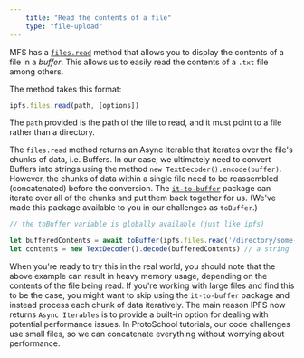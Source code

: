 ```yaml
---
    title: "Read the contents of a file"
    type: "file-upload"
---
```


MFS has a [`files.read`](https://github.com/ipfs/js-ipfs/blob/master/docs/core-api/FILES.md#ipfsfilesreadpath-options) method that allows you to display the contents of a file in a *buffer*. This allows us to easily read the contents of a `.txt` file among others.

The method takes this format:

```js
ipfs.files.read(path, [options])
```

The `path` provided is the path of the file to read, and it must point to a file rather than a directory.

The `files.read` method returns an Async Iterable that iterates over the file's chunks of data, i.e. Buffers. In our case, we ultimately need to convert Buffers into strings using the method `new TextDecoder().encode(buffer)`. However, the chunks of data within a single file need to be reassembled (concatenated) before the conversion. The [`it-to-buffer`](https://www.npmjs.com/package/it-to-buffer) package can iterate over all of the chunks and put them back together for us. (We've made this package available to you in our challenges as `toBuffer`.)

```js
// the toBuffer variable is globally available (just like ipfs)

let bufferedContents = await toBuffer(ipfs.files.read('/directory/some-file.txt'))  // a buffer
let contents = new TextDecoder().decode(bufferedContents) // a string
```

When you're ready to try this in the real world, you should note that the above example can result in heavy memory usage, depending on the contents of the file being read. If you're working with large files and find this to be the case, you might want to skip using the `it-to-buffer` package and instead process each chunk of data iteratively. The main reason IPFS now returns `Async Iterables` is to provide a built-in option for dealing with potential performance issues.
In ProtoSchool tutorials, our code challenges use small files, so we can concatenate everything without worrying about performance.
